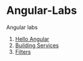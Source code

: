 # Angular-Labs
Angular labs

1. [Hello Angular](https://github.com/noynir/Angular-Labs/tree/master/HelloAngular) 
2. [Building Services](https://github.com/noynir/Angular-Labs/tree/master/BuildingServices)
3. [Filters](https://github.com/noynir/Angular-Labs/tree/master/Filters)

